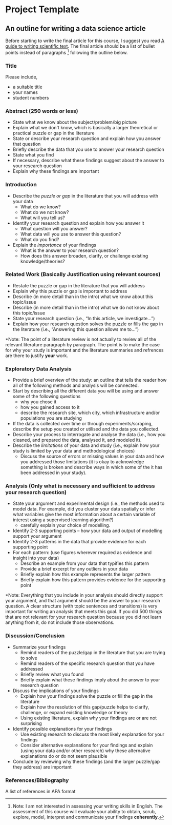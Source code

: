 # Project Template

## An outline for writing a data science article

Before starting to write the final article for this course, I suggest you read [A guide to writing scientific text](https://cusp.tbm.tudelft.nl/writing/). The final article should be a list of bullet points instead of paragraphs [^1] following the outline below.

[^1]: Note: I am not interested in assessing your writing skills in English. The assessment of this course will evaluate your ability to obtain, scrub, explore, model, interpret and communicate your findings **coherently**.

### Title

Please include,
- a suitable title
- your names
- student numbers

### Abstract (250 words or less)

- State what we know about the subject/problem/big picture
- Explain what we don't know, which is basically a larger theoretical or practical puzzle or gap in the literature
- State or describe your research question and explain how you answer that question
- Briefly describe the data that you use to answer your research question
- State what you find
- If necessary, describe what these findings suggest about the answer to your research question
- Explain why these findings are important


### Introduction

- Describe the _puzzle or gap_ in the literature that you will address with your data
  - What do we know?
  - What do we not know?
  - What will you tell us?
- Identify your research question and explain how you answer it
  - What question will you answer?
  - What data will you use to answer this question?
  - What do you find?
- Explain the _importance_ of your findings
  - What is the answer to your research question?
  - How does this answer broaden, clarify, or challenge existing knowledge/theories?

### Related Work (Basically Justification using relevant sources)

* Restate the puzzle or gap in the literature that you will address
* Explain why this puzzle or gap is important to address
* Describe (in more detail than in the intro) what we know about this topic/issue
* Describe (in more detail than in the intro) what we do not know about this topic/issue
* State your research question
(i.e., “In this article, we investigate...”)
* Explain how your research question solves the puzzle or fills the gap in the literature
(i.e., “Answering this question allows me to…”)

*Note: The point of a literature review is not actually to review all of the relevant literature paragraph by paragraph. The point is to make the case for why your study is important and the literature summaries and refrences are there to justify **your** work.

### Exploratory Data Analysis

* Provide a brief overview of the study: an outline that tells the reader how all of the following methods and analysis will be connected.
* Start by describing all the different data you will be using and answer some of the following questions
  - why you chose it
  - how you gained access to it
  - describe the research site, which city, which infrastructure and/or populations you are studying
* If the data is collected over time or through experiments/scraping, describe the setup you created or utilised and the data you collected.
* Describe your process to interrogate and analyse the data (i.e., how you cleaned, and prepared the data, analysed it, and modeled it).
* Describe the _limitations_ of your data and study
(i.e., explain how your study is limited by your data and methodological choices)
  - Discuss the source of errors or missing values in your data and how you addressed those limitations (it is okay to acknowledge something is broken and describe ways in which some of the it has been addressed in your study).

### Analysis (Only what is necessary and sufficient to address your research question)

* State your argument and experimental design (i.e., the methods used to model data. For example, did you cluster your data spatially or infer what variables give the most information about a certain variable of interest using a supervised learning algorithm?)
  - carefully explain your choice of modelling.
* Identify 2-3 supporting points – how your data and output of modelling support your argument
* Identify 2-3 patterns in the data that provide evidence for each supporting point
* For each pattern: (use figures wherever required as evidence and insight into your data)
  - Describe an example from your data that typifies this pattern
  - Provide a brief excerpt for any outliers in your data
  - Briefly explain how this example represents the larger pattern
  - Briefly explain how this pattern provides evidence for the supporting point

*Note: Everything that you include in your analysis should directly support your argument, and that argument should be the answer to your research question. A clear structure (with topic sentences and transitions) is very important for writing an analysis that meets this goal. If you did 500 things that are not relevant for your research question because you did not learn anything from it, do not include those observations.

### Discussion/Conclusion

- Summarize your findings
  - Remind readers of the puzzle/gap in the literature that you are trying to solve
  - Remind readers of the specific research question that you have addressed
  - Briefly review what you found
  - Briefly explain what these findings imply about the answer to your research question
- Discuss the implications of your findings
  - Explain how your findings solve the puzzle or fill the gap in the literature
  - Explain how the resolution of this gap/puzzle helps to clarify, challenge, or expand existing knowledge or theory
  - Using existing literature, explain why your findings are or are not surprising
- Identify possible explanations for your findings
  - Use existing research to discuss the most likely explanation for your findings
  - Consider alternative explanations for your findings and explain (using your data and/or other research) why these alternative explanations do or do not seem plausible
- Conclude by reviewing why these findings (and the larger puzzle/gap they address) are important

### References/Bibliography

A list of references in APA format
